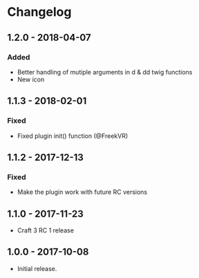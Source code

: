 # Changelog

## 1.2.0 - 2018-04-07

### Added
- Better handling of mutiple arguments in d & dd twig functions
- New icon

## 1.1.3 - 2018-02-01

### Fixed
- Fixed plugin init() function (@FreekVR)

## 1.1.2 - 2017-12-13

### Fixed
- Make the plugin work with future RC versions


## 1.1.0 - 2017-11-23

- Craft 3 RC 1 release


## 1.0.0 - 2017-10-08

- Initial release.